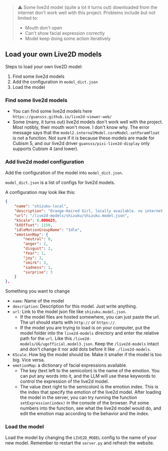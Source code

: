 
> :warning:
> Some live2d model (quite a lot it turns out) downloaded from the internet don't work well with this project. Problems include but not limited to:
> - Mouth don't open
> - Can't show facial expression correctly
> - Model keep doing some action iteratively


## Load your own Live2D models
Steps to load your own live2D model:
1. Find some live2d models
2. Add the configuration in `model_dict.json`
3. Load the model

### Find some live2d models
- You can find some live2d models here `https://guansss.github.io/live2d-viewer-web/`
- Some (many, it turns out) live2d models don't work well with the project. Most notibly, their mouth won't move. I don't know why. The error message says that the `model2.internalModel.coreModel.setParamFloat` is not a function. Not sure if it is because these models are made for Cubism 5, and our live2d driver `guansss/pixi-live2d-display` only supports Cubism 4 (and lower).

### Add live2d model configuration

Add the configuration of the model into `model_dict.json`.

`model_dict.json` is a list of configs for live2d models.

A configuration may look like this:

~~~json
{
    "name": "shizuku-local",
    "description": "Orange-Haired Girl, locally available. no internet required.",
    "url": "/live2d-models/shizuku/shizuku.model.json",
    "kScale": 0.000625,
    "kXOffset": 1150,
    "idleMotionGroupName": "Idle",
    "emotionMap": {
        "neutral": 0,
        "anger": 2,
        "disgust": 2,
        "fear": 1,
        "joy": 3,
        "smirk": 3,
        "sadness": 1,
        "surprise": 3
    }
},
~~~

Something you want to change
- `name`: Name of the model
- `description`: Description for this model. Just write anything.
- `url`: Link to the model json file like `shizuku.model.json`.
  - If the model files are hosted somewhere, you can just paste the url. The url should starts with `http://` or `https://`.
  - If the model you are trying to load is on your computer, put the model folder into the `live2d-models` directory and enter the relative path for the `url`. Like this `/live2d-models/UG/ugofficial.model3.json`. Keep the `/live2d-models` intact and don't change it nor add dots before it like `./live2d-models`.
- `KScale`: How big the model should be. Make it smaller if the model is too big. Vice versa.
- `emotionMap`: a dictionary of facial expressions available.
  - The key (text left to the semicolon) is the name of the emotion. You can put any words into it, and the LLM will use these keywords to control the expression of the live2d model.
  - The value (text right to the semicolon) is the emotion index. This is the index that specify the emotion of the live2d model. After loading the model in the server, you can try running the function `setExpression(index)` in the console of the browser. Put some numbers into the function, see what the live2d model would do, and edit the emotion map according to the behavior and the index.



### Load the model
Load the model by changing the `LIVE2D_MODEL` config to the name of your new model. Remember to restart the `server.py` and refresh the website.





